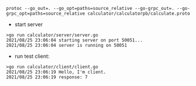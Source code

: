 ```shell
protoc --go_out=. --go_opt=paths=source_relative --go-grpc_out=. --go-grpc_opt=paths=source_relative calculator/calculatorpb/calculate.proto
```

- start server

```shell
>go run calculator/server/server.go
2021/08/25 23:06:04 starting server on port 50051...
2021/08/25 23:06:04 server is running on 50051

```

- run test client:

```shell
>go run calculator/client/client.go 
2021/08/25 23:06:19 Hello, I'm client.
2021/08/25 23:06:19 response: 7

```
